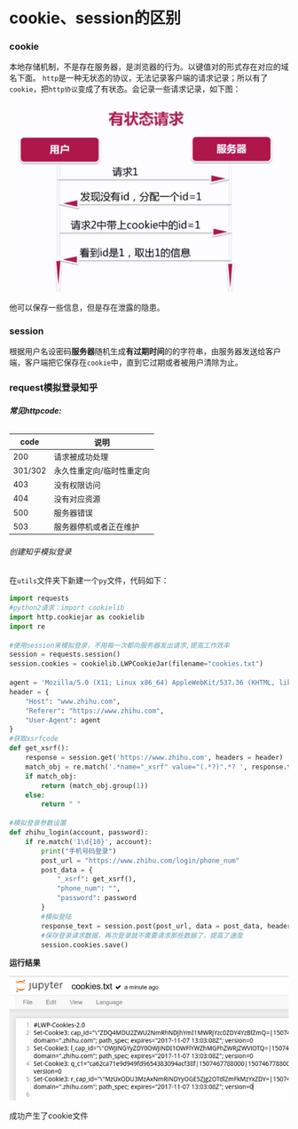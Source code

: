 # cookie、session的区别
### cookie
本地存储机制，不是存在服务器，是浏览器的行为。以键值对的形式存在对应的域名下面。
`http`是一种无状态的协议，无法记录客户端的请求记录；所以有了`cookie`，把`http协议`变成了有状态。会记录一些请求记录，如下图：

![](img/001.png)

他可以保存一些信息，但是存在泄露的隐患。

### session
根据用户名设密码**服务器**随机生成**有过期时间**的的字符串，由服务器发送给客户端，客户端把它保存在`cookie`中，直到它过期或者被用户清除为止。

### request模拟登录知乎
###### **常见httpcode:**

|code|说明|
|---|---|
|200|请求被成功处理|
|301/302|永久性重定向/临时性重定向|
|403|没有权限访问|
|404|没有对应资源|
|500|服务器错误|
|503|服务器停机或者正在维护|

###### 创建知乎模拟登录
在`utils`文件夹下新建一个`py`文件，代码如下：
```Python
import requests
#python2请求：import cookielib
import http.cookiejar as cookielib
import re

#使用session来模拟登录，不用每一次都向服务器发出请求,提高工作效率
session = requests.session()
session.cookies = cookielib.LWPCookieJar(filename="cookies.txt")

agent = 'Mozilla/5.0 (X11; Linux x86_64) AppleWebKit/537.36 (KHTML, like Gecko) Chrome/61.0.3163.100 Safari/537.36'
header = {
    "Host": "www.zhihu.com",
    "Referer": "https://www.zhihu.com",
    "User-Agent": agent
}
#获取xsrfcode
def get_xsrf():
    response = session.get('https://www.zhihu.com', headers = header)
    match_obj = re.match('.*name="_xsrf" value="(.*?)".*? ', response.text, re.S)
    if match_obj:
        return (match_obj.group(1))
    else:
        return " "

#模拟登录参数设置
def zhihu_login(account, password):
    if re.match('1\d{10}', account):
        print("手机号码登录")
        post_url = "https://www.zhihu.com/login/phone_num"
        post_data = {
            "_xsrf": get_xsrf(),
            "phone_num": "",
            "password": password
        }
        #模拟登陆
        response_text = session.post(post_url, data = post_data, headers = header)
        #保存登录请求数据，再次登录就不需要请求那些数据了，提高了速度
        session.cookies.save()
```
**运行结果**

![](img/002.png)

成功产生了cookie文件

